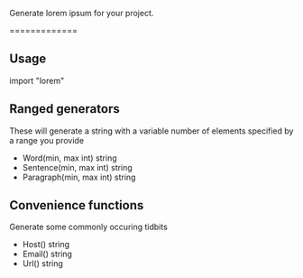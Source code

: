 Generate lorem ipsum for your project.

=============

Usage
-----
import "lorem"


Ranged generators
-----------------
These will generate a string with a variable number 
of elements specified by a range you provide

* Word(min, max int) string
* Sentence(min, max int) string
* Paragraph(min, max int) string


Convenience functions
---------------------
Generate some commonly occuring tidbits

* Host() string
* Email() string
* Url() string


